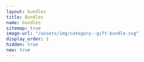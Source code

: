 ```yaml
---
layout: bundles
title: Bundles
name: bundles
sitemap: true
image-url: "/assets/img/category--gift-bundle.svg"
display_order: 1
hidden: true
new: true
---
```

